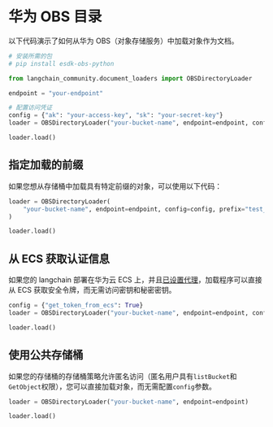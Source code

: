 # 华为 OBS 目录

以下代码演示了如何从华为 OBS（对象存储服务）中加载对象作为文档。

```python
# 安装所需的包
# pip install esdk-obs-python
```

```python
from langchain_community.document_loaders import OBSDirectoryLoader
```

```python
endpoint = "your-endpoint"
```

```python
# 配置访问凭证
config = {"ak": "your-access-key", "sk": "your-secret-key"}
loader = OBSDirectoryLoader("your-bucket-name", endpoint=endpoint, config=config)
```

```python
loader.load()
```

## 指定加载的前缀

如果您想从存储桶中加载具有特定前缀的对象，可以使用以下代码：

```python
loader = OBSDirectoryLoader(
    "your-bucket-name", endpoint=endpoint, config=config, prefix="test_prefix"
)
```

```python
loader.load()
```

## 从 ECS 获取认证信息

如果您的 langchain 部署在华为云 ECS 上，并且[已设置代理](https://support.huaweicloud.com/intl/en-us/usermanual-ecs/ecs_03_0166.html#section7)，加载程序可以直接从 ECS 获取安全令牌，而无需访问密钥和秘密密钥。

```python
config = {"get_token_from_ecs": True}
loader = OBSDirectoryLoader("your-bucket-name", endpoint=endpoint, config=config)
```

```python
loader.load()
```

## 使用公共存储桶

如果您的存储桶的存储桶策略允许匿名访问（匿名用户具有`listBucket`和`GetObject`权限），您可以直接加载对象，而无需配置`config`参数。

```python
loader = OBSDirectoryLoader("your-bucket-name", endpoint=endpoint)
```

```python
loader.load()
```